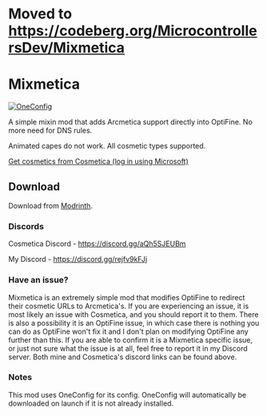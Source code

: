 # Moved to https://codeberg.org/MicrocontrollersDev/Mixmetica

# Mixmetica

[![OneConfig](https://github.com/MicrocontrollersDev/Mixmetica/assets/66657148/affc433d-1fc3-45c7-b544-0982b426793f)](https://modrinth.com/mod/oneconfig)

A simple mixin mod that adds Arcmetica support directly into OptiFine. No more need for DNS rules. 

Animated capes do not work. All cosmetic types supported.

[Get cosmetics from Cosmetica (log in using Microsoft)](https://login.cosmetica.cc/microsoft-java)

## Download

Download from [Modrinth](https://modrinth.com/mod/mixmetica).

### Discords

Cosmetica Discord - https://discord.gg/aQh5SJEUBm

My Discord - https://discord.gg/rejfv9kFJj

### Have an issue?

Mixmetica is an extremely simple mod that modifies OptiFine to redirect their cosmetic URLs to Arcmetica's. If you are experiencing an issue, it is most likely an issue with Cosmetica, and you should report it to them. There is also a possibility it is an OptiFine issue, in which case there is nothing you can do as OptiFine won't fix it and I don't plan on modifying OptiFine any further than this. If you are able to confirm it is a Mixmetica specific issue, or just not sure what the issue is at all, feel free to report it in my Discord server. Both mine and Cosmetica's discord links can be found above.

### Notes

This mod uses OneConfig for its config. OneConfig will automatically be downloaded on launch if it is not already installed.
